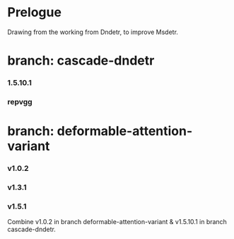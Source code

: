 # Prelogue
Drawing from the working from Dndetr, to improve Msdetr.

# branch: cascade-dndetr
### 1.5.10.1

### repvgg



# branch: deformable-attention-variant
### v1.0.2


### v1.3.1



### v1.5.1
Combine v1.0.2 in branch deformable-attention-variant & v1.5.10.1 in branch cascade-dndetr.
